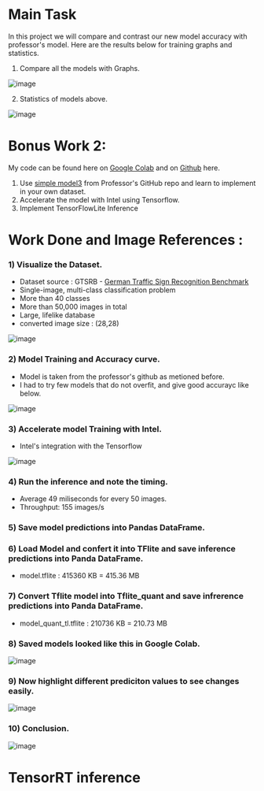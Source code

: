 # Main Task
In  this project we will compare and contrast our new model accuracy with professor's model. Here are the results below for training graphs and statistics.
1) Compare all the models with Graphs. 

![image](https://github.com/PLEX-GR00T/Data_Mining/blob/main/Deep_learning_model%20compare%20graph.png)

2) Statistics of models above.

![image](https://github.com/PLEX-GR00T/Data_Mining/blob/main/Model%20compare%20statistics.png)

# Bonus Work 2:
My code can be found here on [Google Colab](https://colab.research.google.com/drive/1RPYmuJPH5piDmX6qamFHzJl_f7qMsf6S?usp=sharing) and on [Github](https://github.com/PLEX-GR00T/Data_Mining/blob/main/Bonus_work_2.ipynb) here.
1) Use [simple model3](https://github.com/lkk688/MultiModalClassifier/blob/main/TFClassifier/myTFmodels/CNNsimplemodels.py) from Professor's GitHub repo and learn to implement in your own dataset.
2) Accelerate the model with Intel using Tensorflow. 
3) Implement TensorFlowLite Inference

# Work Done and Image References : 

### 1) Visualize the Dataset.
- Dataset source : GTSRB - [German Traffic Sign Recognition Benchmark](https://www.kaggle.com/datasets/meowmeowmeowmeowmeow/gtsrb-german-traffic-sign)
- Single-image, multi-class classification problem
- More than 40 classes
- More than 50,000 images in total
- Large, lifelike database
- converted image size : (28,28)

![image](https://github.com/PLEX-GR00T/Data_Mining/blob/main/Dataset_img.png)

### 2) Model Training and Accuracy curve.
- Model is taken from the professor's github as metioned before.
- I had to try few models that do not overfit, and give good accurayc like below.

![image](https://github.com/PLEX-GR00T/Data_Mining/blob/main/Accuracy_Model_graph.png) 

### 3) Accelerate model Training with Intel.
- Intel's integration with the Tensorflow

![image](https://github.com/PLEX-GR00T/Data_Mining/blob/main/Intel_acceleration.png)

### 4) Run the inference and note the timing.
- Average 49 miliseconds for every 50 images.
- Throughput: 155 images/s

### 5) Save model predictions into Pandas DataFrame.
### 6) Load Model and confert it into TFlite and save inference predictions into Panda DataFrame.
- model.tflite : 415360 KB = 415.36 MB
### 7) Convert Tflite model into Tflite_quant and save infrerence predictions into Panda DataFrame.
- model_quant_tl.tflite : 210736 KB = 210.73 MB

### 8) Saved models looked like this in Google Colab.
![image](https://github.com/PLEX-GR00T/Data_Mining/blob/main/Files_Directory.png)

### 9) Now highlight different prediciton values to see changes easily.
![image](https://github.com/PLEX-GR00T/Data_Mining/blob/main/outputPandaframe.png)

### 10) Conclusion.
![image](https://github.com/PLEX-GR00T/Data_Mining/blob/main/conclusion.png)
 
# TensorRT inference
